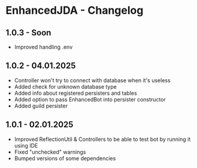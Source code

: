 # EnhancedJDA - Changelog

## 1.0.3 - Soon

- Improved handling .env

## 1.0.2 - 04.01.2025

- Controller won't try to connect with database when it's useless
- Added check for unknown database type
- Added info about registered persisters and tables
- Added option to pass EnhancedBot into persister constructor
- Added guild persister

## 1.0.1 - 02.01.2025

- Improved ReflectionUtil & Controllers to be able to test bot by running it using IDE
- Fixed "unchecked" warnings
- Bumped versions of some dependencies